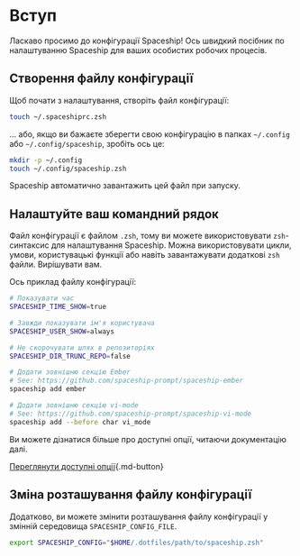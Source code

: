 # Вступ

Ласкаво просимо до конфігурації Spaceship! Ось швидкий посібник по налаштуванню Spaceship для ваших особистих робочих процесів.

## Створення файлу конфігурації

Щоб почати з налаштування, створіть файл конфігурації:

```zsh
touch ~/.spaceshiprc.zsh
```

… або, якщо ви бажаєте зберегти свою конфігурацію в папках `~/.config` або `~/.config/spaceship`, зробіть ось це:

```zsh
mkdir -p ~/.config
touch ~/.config/spaceship.zsh
```

Spaceship автоматично завантажить цей файл при запуску.

## Налаштуйте ваш командний рядок

Файл конфігурації є файлом `.zsh`, тому ви можете використовувати `zsh`-синтаксис для налаштування Spaceship. Можна використовувати цикли, умови, користувацькі функції або навіть завантажувати додаткові `zsh` файли. Вирішувати вам.

Ось приклад файлу конфігурації:

```zsh
# Показувати час
SPACESHIP_TIME_SHOW=true

# Завжди показувати ім'я користувача
SPACESHIP_USER_SHOW=always

# Не скорочувати шлях в репозиторіях
SPACESHIP_DIR_TRUNC_REPO=false

# Додати зовнішню секцію Ember
# See: https://github.com/spaceship-prompt/spaceship-ember
spaceship add ember

# Додати зовнішню секцію vi-mode
# See: https://github.com/spaceship-prompt/spaceship-vi-mode
spaceship add --before char vi_mode
```

Ви можете дізнатися більше про доступні опції, читаючи документацію далі.

[Переглянути доступні опції](/uk/config/prompt ""){.md-button}

## Зміна розташування файлу конфігурації

Додатково, ви можете змінити розташування файлу конфігурації у змінній середовища `SPACESHIP_CONFIG_FILE`.

```zsh
export SPACESHIP_CONFIG="$HOME/.dotfiles/path/to/spaceship.zsh"
```
